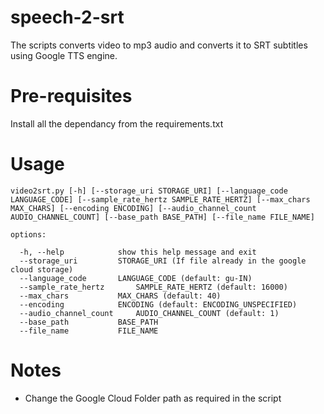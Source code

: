 # speech-2-srt
The scripts converts video to mp3 audio and converts it to SRT subtitles using Google TTS engine.

# Pre-requisites
Install all the dependancy from the requirements.txt

# Usage
```code
video2srt.py [-h] [--storage_uri STORAGE_URI] [--language_code LANGUAGE_CODE] [--sample_rate_hertz SAMPLE_RATE_HERTZ] [--max_chars MAX_CHARS] [--encoding ENCODING] [--audio_channel_count AUDIO_CHANNEL_COUNT] [--base_path BASE_PATH] [--file_name FILE_NAME]

options:

  -h, --help			show this help message and exit
  --storage_uri			STORAGE_URI (If file already in the google cloud storage)
  --language_code		LANGUAGE_CODE (default: gu-IN)
  --sample_rate_hertz		SAMPLE_RATE_HERTZ (default: 16000)
  --max_chars			MAX_CHARS (default: 40)
  --encoding			ENCODING (default: ENCODING_UNSPECIFIED)
  --audio_channel_count		AUDIO_CHANNEL_COUNT (default: 1)
  --base_path			BASE_PATH
  --file_name			FILE_NAME
  ```

# Notes
  - Change the Google Cloud Folder path as required in the script
